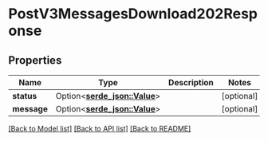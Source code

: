 # PostV3MessagesDownload202Response

## Properties

Name | Type | Description | Notes
------------ | ------------- | ------------- | -------------
**status** | Option<[**serde_json::Value**](serde_json::Value.md)> |  | [optional]
**message** | Option<[**serde_json::Value**](.md)> |  | [optional]

[[Back to Model list]](../README.md#documentation-for-models) [[Back to API list]](../README.md#documentation-for-api-endpoints) [[Back to README]](../README.md)


